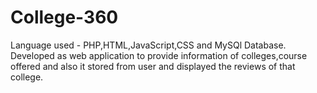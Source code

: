 # College-360
Language used - PHP,HTML,JavaScript,CSS and MySQl Database.
Developed as web application to provide information of colleges,course offered and also it stored from user
and displayed the reviews of that college.
